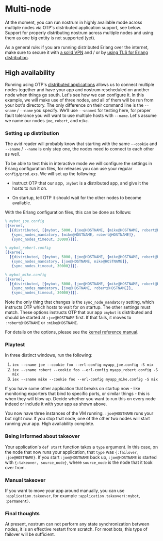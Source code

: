 # Multi-node

At the moment, you can run nostrum in highly available mode across multiple
nodes via OTP's distributed application support, see below. Support for properly
distributing nostrum across multiple nodes and using them as one big entity is
not supported (yet).

As a general rule: if you are running distributed Erlang over the internet, make
sure to secure it with [a solid VPN](https://www.wireguard.com) and / or by
[using TLS for Erlang
distribution](https://www.erlang.org/doc/apps/ssl/ssl_distribution.html).


## High availability

Running using OTP's [distributed
applications](https://www.erlang.org/doc/design_principles/distributed_applications.html)
allows us to connect multiple nodes together and have your app and nostrum
rescheduled on another node when things go south. Let's see how we can configure
it. In this example, we will make use of three nodes, and all of them will be
run from your bot's directory. The only difference on their command line is the
`--sname` / `--name` you specify. We'll use `--sname`s for testing here, for
proper fault tolerance you will want to use multiple hosts with `--name`. Let's
assume we name our nodes `joe`, `robert`, and `mike`.


### Setting up distribution

The avid reader will probably know that starting with the same `--cookie` and
`--sname` / `--name` is only step one, the nodes need to connect to each other
as well.

To be able to test this in interactive mode we will configure the settings in
Erlang configuration files, for releases you can use your regular
`config/prod.exs`. We will set up the following:

- Instruct OTP that our app, `:mybot` is a distributed app, and give it the
  hosts to run it on.

- On startup, tell OTP it should wait for the other nodes to become available.

With the Erlang configuration files, this can be done as follows:

```erl
% mybot_joe.config
[{kernel,
  [{distributed, [{mybot, 5000, [joe@HOSTNAME, {mike@HOSTNAME, robert@HOSTNAME}]}]},
   {sync_nodes_mandatory, [mike@HOSTNAME, robert@HOSTNAME]},
   {sync_nodes_timeout, 30000}]}].
```
```erl
% mybot_robert.config
[{kernel,
  [{distributed, [{mybot, 5000, [joe@HOSTNAME, {mike@HOSTNAME, robert@HOSTNAME}]}]},
   {sync_nodes_mandatory, [joe@HOSTNAME, mike@HOSTNAME]},
   {sync_nodes_timeout, 30000}]}].
```
```erl
% mybot_mike.config
[{kernel,
  [{distributed, [{mybot, 5000, [joe@HOSTNAME, {mike@HOSTNAME, robert@HOSTNAME}]}]},
   {sync_nodes_mandatory, [joe@HOSTNAME, robert@HOSTNAME]},
   {sync_nodes_timeout, 30000}]}].
```

Note the only thing that changes is the `sync_node_mandatory` setting, which
instructs OTP which hosts to wait for on startup. The other settings must match.
These options instructs OTP that our app `:mybot` is distributed and should be
started at `:joe@HOSTNAME` first. If that fails, it moves to `:robert@HOSTNAME`
or `:mike@HOSTNAME`.

For details on the options, please see the [kernel reference
manual](https://www.erlang.org/doc/man/kernel_app.html).


### Playtest

In three distinct windows, run the following:

1. `iex --sname joe --cookie foo --erl-config myapp_joe.config -S mix`
2. `iex --sname robert --cookie foo --erl-config myapp_robert.config -S mix`
3. `iex --sname mike --cookie foo --erl-config myapp_mike.config -S mix`

If you have some other application that breaks on startup now - like monitoring
exporters that bind to specific ports, or similar things - this is when they
will blow up. Decide whether you want to run this on every node indeed or
include it with your app as shown above.

You now have three instances of the VM running. `:joe@HOSTNAME` runs your bot
right now. If you stop that node, one of the other two nodes will start running
your app. High availability complete.


### Being informed about takeover

Your application's `def start` function takes a `type` argument. In this case,
on the node that now runs your application, that `type` was `{:failover,
:joe@HOSTNAME}`. If you start `:joe@HOSTNAME` back up, `:joe@HOSTNAME` is
started with `{:takeover, source_node}`, where `source_node` is the node that it
took over from.


### Manual takeover

If you want to move your app around manually, you can use
`:application.takeover`, for example `:application.takeover(:mybot,
:permanent)`.


### Final thoughts

At present, nostrum can not perform any state synchronization between nodes, it
is an effective restart from scratch. For most bots, this type of failover will
be sufficient.


<!-- vim: set textwidth=80 sw=2 ts=2: -->
